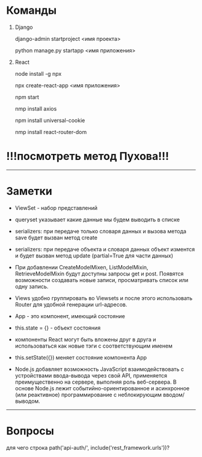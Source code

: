 # Команды

1. Django

    django-admin startproject <имя проекта>

    python manage.py startapp <имя приложения>


2. React

    node install -g npx

    npx create-react-app <имя приложения>

    npm start

    nmp install axios
    
    npm install universal-cookie

    nmp install react-router-dom
#   !!!посмотреть метод Пухова!!!

-------------------------------------------
# Заметки

- ViewSet - набор представлений
- queryset указывает какие данные мы будем выводить в списке
- serializers: при передаче только словаря данных и вызова метода save будет вызван метод create
- serializers: при передаче объекта и словаря данных объект изментся и будет вызван метод update (partial=True для части
  данных)
- При добавлении CreateModelMixen, ListModelMixin, RetrieveModelMixin будут доступны запросы get и post.
Появятся возможности создавать новые записи, просматривать список или одну запись.
- Views удобно группировать во Viewsets и после этого использовать Router для удобной генерации url-адресов.


- App - это компонент, имеющий состояние
- this.state = {} - объект состояния
- компоненты React могут быть вложены друг в друга и использоваться как новые тэги с соответствующим именем
- this.setState({}) меняет состояние компонента App


- Node.js добавляет возможность JavaScript взаимодействовать с устройствами ввода-вывода через свой API, применяется
  преимущественно на сервере, выполняя роль веб-сервера. В основе Node.js лежит событийно-ориентированное и
  асинхронное (или реактивное) программирование с неблокирующим вводом/выводом.

-------------------------------------------
# Вопросы

для чего строка path('api-auth/', include('rest_framework.urls'))?
